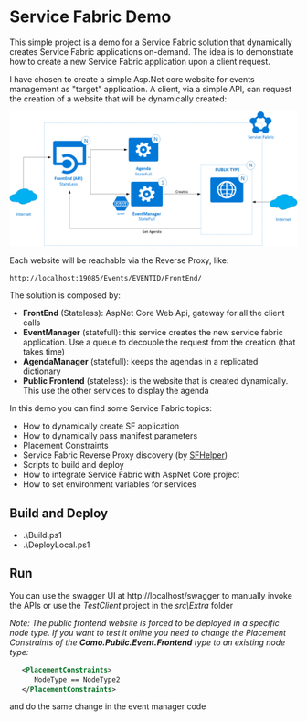 # Service Fabric Demo
This simple project is a demo for a Service Fabric solution that dynamically creates Service Fabric applications on-demand.
The idea is to demonstrate how to create a new Service Fabric application upon a client request.

I have chosen to create a simple Asp.Net core website for events management as "target" application. A client, via a simple API, can request the creation of a website that will be dynamically created:

![solution](doc/project_como.png)

Each website will be reachable via the Reverse Proxy, like:

    http://localhost:19085/Events/EVENTID/FrontEnd/

The solution is composed by:

* **FrontEnd** (Stateless): AspNet Core Web Api, gateway for all the client calls
* **EventManager** (statefull): this service creates the new service fabric application. Use a queue to decouple the request from the creation (that takes time)
* **AgendaManager** (statefull): keeps the agendas in a replicated dictionary
* **Public Frontend** (stateless): is the website that is created dynamically. This use the other services to display the agenda 

In this demo you can find some Service Fabric topics:
- How to dynamically create SF application
- How to dynamically pass manifest parameters
- Placement Constraints
- Service Fabric Reverse Proxy discovery (by 
[SFHelper](https://github.com/gianlucb/SFHelper))
- Scripts to build and deploy
- How to integrate Service Fabric with AspNet Core project
- How to set environment variables for services

## Build and Deploy

- .\Build.ps1
- .\DeployLocal.ps1

## Run
You can use the swagger UI at http://localhost/swagger to manually invoke the APIs or use the *TestClient* project in the *src\Extra* folder

**Note*: The public frontend website is forced to be deployed in a specific node type. If you want to test it online you need to change the Placement Constraints of the **Como.Public.Event.Frontend** type to an existing node type:*

```xml
   <PlacementConstraints>
      NodeType == NodeType2
   </PlacementConstraints>
```
and do the same change in the event manager code